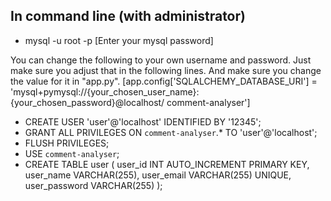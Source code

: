 ## In command line (with administrator)

- mysql -u root -p [Enter your mysql password]

You can change the following to your own username and password. Just make sure you adjust that in the following lines. And make sure you change the value for it in "app.py".
[app.config['SQLALCHEMY_DATABASE_URI'] = 'mysql+pymysql://{your_chosen_user_name}:{your_chosen_password}@localhost/
comment-analyser'] 

- CREATE USER 'user'@'localhost' IDENTIFIED BY '12345';
- GRANT ALL PRIVILEGES ON `comment-analyser`.* TO 'user'@'localhost';
- FLUSH PRIVILEGES;
- USE `comment-analyser`;
- CREATE TABLE user (
    user_id INT AUTO_INCREMENT PRIMARY KEY,
    user_name VARCHAR(255),
    user_email VARCHAR(255) UNIQUE,
    user_password VARCHAR(255)
  );
